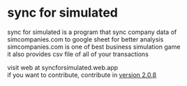 # sync for simulated
sync for simulated is a program that sync company data of simcompanies.com to google sheet for better analysis  
simcompanies.com is one of best business simulation game  
it also provides csv file of all of your transactions  

visit web at syncforsimulated.web.app  
if you want to contribute, contribute in [version 2.0.β](https://github.com/JymPatel/syncforsimulated/tree/code-v2.0.%CE%B2)  